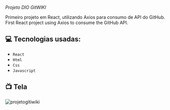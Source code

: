*Projeto DIO GitWIKI*

Primeiro projeto em React, utilizando Axios para consumo de API do GitHub.<br/>
First React project using Axios to consume the GitHub API.

##  :computer:  Tecnologias usadas:

-   `React`
-   `Html`
-   `Css`
-   `Javascript`


##  :tv:  Tela
![projetogitiwiki](https://github.com/LGLuth/projetogitwiki/assets/130941633/c05513e6-8088-4a1c-996f-bf599fd7b181)
